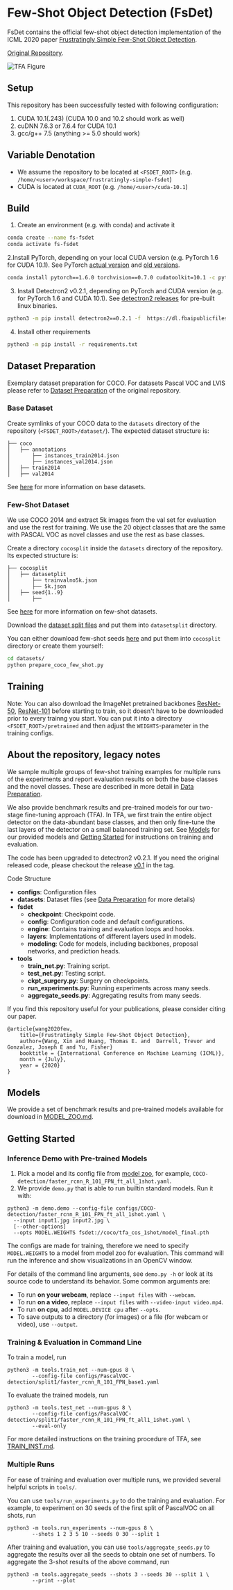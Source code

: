 [//]: # (This may be the most platform independent comment)

# Few-Shot Object Detection (FsDet)

FsDet contains the official few-shot object detection implementation of the ICML 2020 paper [Frustratingly Simple Few-Shot Object Detection](https://arxiv.org/abs/2003.06957).

[Original Repository](https://github.com/ucbdrive/few-shot-object-detection).

![TFA Figure](https://user-images.githubusercontent.com/7898443/76520006-698cc200-6438-11ea-864f-fd30b3d50cea.png)

## Setup
This repository has been successfully tested with following configuration:
1. CUDA 10.1(.243) (CUDA 10.0 and 10.2 should work as well)
2. cuDNN 7.6.3 or 7.6.4 for CUDA 10.1
3. gcc/g++ 7.5 (anything >= 5.0 should work)

## Variable Denotation
* We assume the repository to be located at `<FSDET_ROOT>` (e.g. `/home/<user>/workspace/frustratingly-simple-fsdet`)
* CUDA is located at `CUDA_ROOT` (e.g. `/home/<user>/cuda-10.1`)

## Build
1. Create an environment (e.g. with conda) and activate it
``` bash
conda create --name fs-fsdet
conda activate fs-fsdet
```
2.Install PyTorch, depending on your local CUDA version (e.g. PyTorch 1.6 for CUDA 10.1). See PyTorch [actual version](https://pytorch.org/get-started/locally/) and [old versions](https://pytorch.org/get-started/previous-versions/).
``` bash
conda install pytorch==1.6.0 torchvision==0.7.0 cudatoolkit=10.1 -c pytorch
```
3. Install Detectron2 v0.2.1, depending on PyTorch and CUDA version (e.g. for PyTorch 1.6 and CUDA 10.1). See [detectron2 releases](https://github.com/facebookresearch/detectron2/releases) for pre-built linux binaries.
``` bash
python3 -m pip install detectron2==0.2.1 -f  https://dl.fbaipublicfiles.com/detectron2/wheels/cu101/torch1.6/index.html
```
4. Install other requirements
``` bash
python3 -m pip install -r requirements.txt
```

## Dataset Preparation
Exemplary dataset preparation for COCO. For datasets Pascal VOC and LVIS please refer to [Dataset Preparation](https://github.com/ucbdrive/few-shot-object-detection#data-preparation) of the original repository.

### Base Dataset
Create symlinks of your COCO data to the `datasets` directory of the repository (`<FSDET_ROOT>/dataset/`). The expected dataset structure is:
```
├── coco
│   ├── annotations
│       ├── instances_train2014.json
│       ├── instances_val2014.json
│   ├── train2014
│   ├── val2014
```  
See [here](datasets/README.md#base-datasets) for more information on base datasets.

### Few-Shot Dataset
We use COCO 2014 and extract 5k images from the val set for evaluation and use the rest for training. We use the 20 object classes that are the same with PASCAL VOC as novel classes and use the rest as base classes.

Create a directory `cocosplit` inside the `datasets` directory of the repository. Its expected structure is:
```
├── cocosplit
│   ├── datasetplit
│       ├── trainvalno5k.json
│       ├── 5k.json
│   ├── seed{1..9}
│       ├── 
```
See [here](datasets/README.md#few-shot-datasets) for more information on few-shot datasets.

Download the [dataset split files](http://dl.yf.io/fs-det/datasets/cocosplit/datasplit/) and put them into `datasetsplit` directory.

You can either download few-shot seeds [here](http://dl.yf.io/fs-det/datasets/cocosplit/) and put them into `cocosplit` directory or create them yourself:
``` bash
cd datasets/
python prepare_coco_few_shot.py
```

## Training

Note: You can also download the ImageNet pretrained backbones [ResNet-50](https://dl.fbaipublicfiles.com/detectron2/ImageNetPretrained/MSRA/R-50.pkl), [ResNet-101](https://dl.fbaipublicfiles.com/detectron2/ImageNetPretrained/MSRA/R-101.pkl) before starting to train, so it doesn't have to be downloaded prior to every trainng you start. You can put it into a directory `<FSDET_ROOT>/pretrained` and then adjust the `WEIGHTS`-parameter in the training configs.



## About the repository, legacy notes
We sample multiple groups of few-shot training examples for multiple runs of the experiments and report evaluation results on both the base classes and the novel classes. These are described in more detail in [Data Preparation](#data-preparation).

We also provide benchmark results and pre-trained models for our two-stage fine-tuning approach (TFA). In TFA, we first train the entire object detector on the data-abundant base classes, and then only fine-tune the last layers of the detector on a small balanced training set. See [Models](#models) for our provided models and [Getting Started](#getting-started) for instructions on training and evaluation.

The code has been upgraded to detectron2 v0.2.1.  If you need the original released code, please checkout the release [v0.1](https://github.com/ucbdrive/few-shot-object-detection/tags) in the tag.


Code Structure
- **configs**: Configuration files
- **datasets**: Dataset files (see [Data Preparation](#data-preparation) for more details)
- **fsdet**
  - **checkpoint**: Checkpoint code.
  - **config**: Configuration code and default configurations.
  - **engine**: Contains training and evaluation loops and hooks.
  - **layers**: Implementations of different layers used in models.
  - **modeling**: Code for models, including backbones, proposal networks, and prediction heads.
- **tools**
  - **train_net.py**: Training script.
  - **test_net.py**: Testing script.
  - **ckpt_surgery.py**: Surgery on checkpoints.
  - **run_experiments.py**: Running experiments across many seeds.
  - **aggregate_seeds.py**: Aggregating results from many seeds.

If you find this repository useful for your publications, please consider citing our paper.

```angular2html
@article{wang2020few,
    title={Frustratingly Simple Few-Shot Object Detection},
    author={Wang, Xin and Huang, Thomas E. and  Darrell, Trevor and Gonzalez, Joseph E and Yu, Fisher}
    booktitle = {International Conference on Machine Learning (ICML)},
    month = {July},
    year = {2020}
}
```


[//]: # (Old documentation below this comment! TODO: adjust an remove unnecessary parts!)


## Models
We provide a set of benchmark results and pre-trained models available for download in [MODEL_ZOO.md](docs/MODEL_ZOO.md).


## Getting Started

### Inference Demo with Pre-trained Models

1. Pick a model and its config file from
  [model zoo](fsdet/model_zoo/model_zoo.py),
  for example, `COCO-detection/faster_rcnn_R_101_FPN_ft_all_1shot.yaml`.
2. We provide `demo.py` that is able to run builtin standard models. Run it with:
```
python3 -m demo.demo --config-file configs/COCO-detection/faster_rcnn_R_101_FPN_ft_all_1shot.yaml \
  --input input1.jpg input2.jpg \
  [--other-options]
  --opts MODEL.WEIGHTS fsdet://coco/tfa_cos_1shot/model_final.pth
```
The configs are made for training, therefore we need to specify `MODEL.WEIGHTS` to a model from model zoo for evaluation.
This command will run the inference and show visualizations in an OpenCV window.

For details of the command line arguments, see `demo.py -h` or look at its source code
to understand its behavior. Some common arguments are:
* To run __on your webcam__, replace `--input files` with `--webcam`.
* To run __on a video__, replace `--input files` with `--video-input video.mp4`.
* To run __on cpu__, add `MODEL.DEVICE cpu` after `--opts`.
* To save outputs to a directory (for images) or a file (for webcam or video), use `--output`.

### Training & Evaluation in Command Line

To train a model, run
```angular2html
python3 -m tools.train_net --num-gpus 8 \
        --config-file configs/PascalVOC-detection/split1/faster_rcnn_R_101_FPN_base1.yaml
```

To evaluate the trained models, run
```angular2html
python3 -m tools.test_net --num-gpus 8 \
        --config-file configs/PascalVOC-detection/split1/faster_rcnn_R_101_FPN_ft_all1_1shot.yaml \
        --eval-only
```

For more detailed instructions on the training procedure of TFA, see [TRAIN_INST.md](docs/TRAIN_INST.md).

### Multiple Runs

For ease of training and evaluation over multiple runs, we provided several helpful scripts in `tools/`.

You can use `tools/run_experiments.py` to do the training and evaluation. For example, to experiment on 30 seeds of the first split of PascalVOC on all shots, run
```angular2html
python3 -m tools.run_experiments --num-gpus 8 \
        --shots 1 2 3 5 10 --seeds 0 30 --split 1
```

After training and evaluation, you can use `tools/aggregate_seeds.py` to aggregate the results over all the seeds to obtain one set of numbers. To aggregate the 3-shot results of the above command, run
```angular2html
python3 -m tools.aggregate_seeds --shots 3 --seeds 30 --split 1 \
        --print --plot
```
